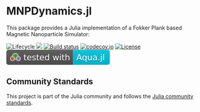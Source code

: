 # MNPDynamics.jl

This package provides a Julia implementation of a Fokker Plank based Magnetic Nanoparticle Simulator:

![Lifecycle](https://img.shields.io/badge/lifecycle-experimental-orange.svg)
[![](https://img.shields.io/badge/docs-latest-blue.svg)](https://magneticparticleimaging.github.io/MNPDynamics.jl/dev)
[![Build status](https://github.com/MagneticParticleImaging/MNPDynamics.jl/actions/workflows/ci.yml/badge.svg)](https://github.com/MagneticParticleImaging/MNPDynamics.jl/actions/workflows/ci.yml)
[![codecov.io](http://codecov.io/github/MagneticParticleImaging/MNPDynamics.jl/coverage.svg?branch=master)](http://codecov.io/github/MagneticParticleImaging/MNPDynamics.jl?branch=master)
[![License](https://img.shields.io/github/license/MagneticParticleImaging/MNPDynamics.jl?color=green&style=flat)](https://github.com/MagneticParticleImaging/MNPDynamics.jl/blob/master/LICENSE)
[![Aqua QA](https://raw.githubusercontent.com/JuliaTesting/Aqua.jl/master/badge.svg)](https://github.com/JuliaTesting/Aqua.jl)

## Community Standards

This project is part of the Julia community and follows the [Julia community standards](https://julialang.org/community/standards/). 


